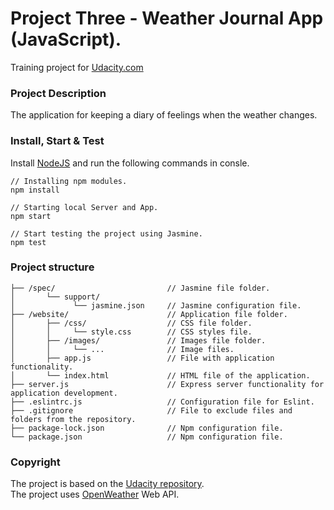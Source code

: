 # Project Three - Weather Journal App (JavaScript).
Training project for [Udacity.com]

### Project Description
The application for keeping a diary of feelings when the weather changes.

### Install, Start & Test
Install [NodeJS] and run the following commands in consle.
```
// Installing npm modules.
npm install

// Starting local Server and App.
npm start 

// Start testing the project using Jasmine.
npm test
```

### Project structure
```
├── /spec/                         // Jasmine file folder.
│       └── support/
│             └── jasmine.json     // Jasmine configuration file.
├── /website/                      // Application file folder.
│       ├── /css/                  // CSS file folder.
│       │     └── style.css        // CSS styles file.
│       ├── /images/               // Images file folder.
│       │     └── ...              // Image files.   
│       ├── app.js                 // File with application functionality.
│       └── index.html             // HTML file of the application.
├── server.js                      // Express server functionality for application development.
├── .eslintrc.js                   // Сonfiguration file for Eslint.
├── .gitignore                     // File to exclude files and folders from the repository.
├── package-lock.json              // Npm configuration file.
└── package.json                   // Npm configuration file.
```

### Copyright
The project is based on the [Udacity repository].  
The project uses [OpenWeather] Web API.

[Udacity.com]: https://www.udcity.com/
[Udacity repository]: https://github.com/udacity/fend/tree/refresh-2019/
[NodeJS]: https://nodejs.org/
[OpenWeather]: https://openweathermap.org/